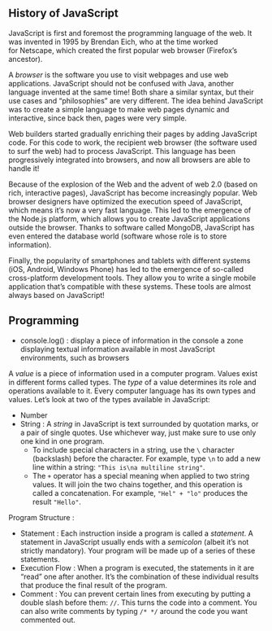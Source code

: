 ## History of JavaScript

JavaScript is first and foremost the programming language of the web. It was invented in 1995 by Brendan Eich, who at the time worked for Netscape, which created the first popular web browser (Firefox’s ancestor).

A _browser_ is the software you use to visit webpages and use web applications. JavaScript should not be confused with Java, another language invented at the same time! Both share a similar syntax, but their use cases and “philosophies” are very different. The idea behind JavaScript was to create a simple language to make web pages dynamic and interactive, since back then, pages were very simple.

Web builders started gradually enriching their pages by adding JavaScript code. For this code to work, the recipient web browser (the software used to surf the web) had to process JavaScript. This language has been progressively integrated into browsers, and now all browsers are able to handle it!

Because of the explosion of the Web and the advent of web 2.0 (based on rich, interactive pages), JavaScript has become increasingly popular. Web browser designers have optimized the execution speed of JavaScript, which means it’s now a very fast language. This led to the emergence of the Node.js platform, which allows you to create JavaScript applications outside the browser. Thanks to software called MongoDB, JavaScript has even entered the database world (software whose role is to store information).

Finally, the popularity of smartphones and tablets with different systems (iOS, Android, Windows Phone) has led to the emergence of so-called cross-platform development tools. They allow you to write a single mobile application that’s compatible with these systems. These tools are almost always based on JavaScript!

## Programming
- console.log() : display a piece of information in the console a zone displaying textual information available in most JavaScript environments, such as browsers

 A _value_ is a piece of information used in a computer program. Values exist in different forms called types. The _type_ of a value determines its role and operations available to it. Every computer language has its own types and values. Let’s look at two of the types available in JavaScript:
-  Number 
- String : A _string_ in JavaScript is text surrounded by quotation marks, or a pair of single quotes. Use whichever way, just make sure to use only one kind in one program. 
	- To include special characters in a string, use the `\` character (backslash) before the character. For example, type `\n` to add a new line within a string: `"This is\na multiline string"`.
	- The `+` operator has a special meaning when applied to two string values. It will join the two chains together, and this operation is called a concatenation. For example, `"Hel" + "lo"` produces the result `"Hello"`.


Program Structure :
- Statement : Each instruction inside a program is called a _statement_. A statement in JavaScript usually ends with a _semicolon_ (albeit it’s not strictly mandatory). Your program will be made up of a series of these statements.
- Execution Flow : When a program is executed, the statements in it are “read” one after another. It’s the combination of these individual results that produce the final result of the program.
- Comment : You can prevent certain lines from executing by putting a double slash before them: `//`. This turns the code into a comment. You can also write comments by typing `/* */` around the code you want commented out.

